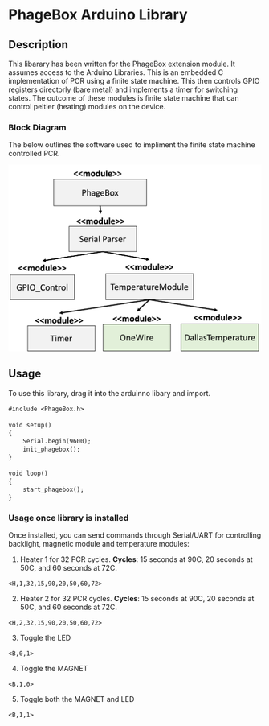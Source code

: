 # PhageBox Arduino Library

## Description

This libarary has been written for the PhageBox extension module. It assumes access to the Arduino Libraries. This is an embedded C implementation of PCR using a finite state machine. This then controls GPIO registers directorly (bare metal) and implements a timer for switching states. The outcome of these modules is finite state machine that can control peltier (heating) modules on the device.

### Block Diagram

The below outlines the software used to impliment the finite state machine controlled PCR.

![Software box diagram](../../figures/box_diagram.png)

## Usage

To use this library, drag it into the arduinno libary and import.

```
#include <PhageBox.h>

void setup()
{
    Serial.begin(9600);
    init_phagebox();
}

void loop()
{
    start_phagebox();
}
```

### Usage once library is installed

Once installed, you can send commands through Serial/UART for controlling backlight, magnetic module and temperature modules:

1. Heater 1 for 32 PCR cycles. **Cycles**: 15 seconds at 90C, 20 seconds at 50C, and 60 seconds at 72C.

```
<H,1,32,15,90,20,50,60,72>
```

2. Heater 2 for 32 PCR cycles. **Cycles**: 15 seconds at 90C, 20 seconds at 50C, and 60 seconds at 72C.

```
<H,2,32,15,90,20,50,60,72>
```

3. Toggle the LED

```
<B,0,1>
```

4. Toggle the MAGNET

```
<B,1,0>
```

5. Toggle both the MAGNET and LED

```
<B,1,1>
```
